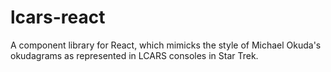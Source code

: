 # lcars-react
A component library for React, which mimicks the style of Michael Okuda's okudagrams as represented in LCARS consoles in Star Trek.
